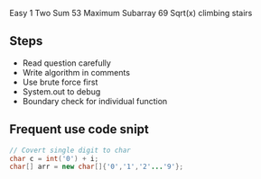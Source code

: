Easy
1  Two Sum
53 Maximum Subarray
69 Sqrt(x)
climbing stairs

## Steps
- Read question carefully
- Write algorithm in comments
- Use brute force first
- System.out to debug
- Boundary check for individual function

## Frequent use code snipt
``` java
// Covert single digit to char
char c = int('0') + i;
char[] arr = new char[]{'0','1','2'...'9'};
```